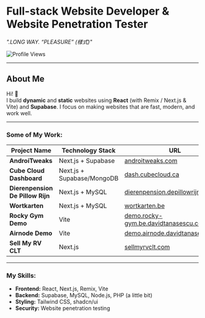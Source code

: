 # Full-stack Website Developer & Website Penetration Tester

_".LONG WAY. “PLEASURE” (樣式)"_

![Profile Views](https://komarev.com/ghpvc/?username=alm0stethical)

---

## About Me

Hi! 👋  
I build **dynamic** and **static** websites using **React** (with Remix / Next.js & Vite) and **Supabase**. I focus on making websites that are fast, modern, and work well.

---

### Some of My Work:

| Project Name                                | Technology Stack             | URL                                                 |
|--------------------------------------------|------------------------------|-----------------------------------------------------|
| **AndroiTweaks**                            | Next.js + Supabase           | [androitweaks.com](https://androitweaks.com/)       |
| **Cube Cloud Dashboard**                    | Next.js + Supabase/MongoDB   | [dash.cubecloud.ca](https://cubecloud.ca/)     |
| **Dierenpension De Pillow Rijn**            | Next.js + MySQL              | [dierenpension.depillowrijn.be](https://dierenpension.depillowrijn.be/) |
| **Wortkarten**                              | Next.js + MySQL              | [wortkarten.be](https://wortkarten.be/)             |
| **Rocky Gym Demo**                          | Vite                         | [demo.rocky-gym.be.davidtanasescu.com](https://demo.rocky-gym.be.davidtanasescu.com/) |
| **Airnode Demo**                            | Vite                         | [demo.airnode.davidtanasescu.com](https://demo.airnode.davidtanasescu.com/) |
| **Sell My RV CLT**                          | Next.js                      | [sellmyrvclt.com](https://sellmyrvclt.com/)         |

---
### My Skills:
- **Frontend:** React, Next.js, Remix, Vite  
- **Backend:** Supabase, MySQL, Node.js, PHP (a little bit)  
- **Styling:** Tailwind CSS, shadcn/ui  
- **Security:** Website penetration testing  
